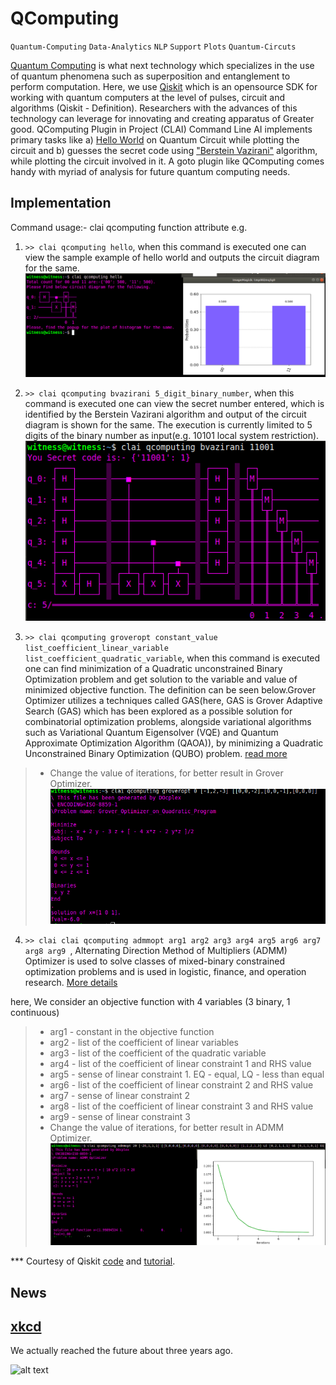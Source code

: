 
# QComputing

`Quantum-Computing` `Data-Analytics` `NLP` `Support` `Plots` `Quantum-Circuts`

[Quantum Computing](https://en.wikipedia.org/wiki/Quantum_computing) is what next technology which specializes in the use of quantum phenomena such as superposition and entanglement to perform computation. Here, we use [Qiskit](https://qiskit.org/) which is an opensource SDK for working with quantum computers at the level of pulses, circuit and algorithms (Qiskit - Definition). Researchers with the advances of this technology can leverage for innovating and creating apparatus of Greater good. QComputing Plugin in Project (CLAI) Command Line AI implements primary tasks like a) [Hello World](https://qiskit.org/documentation/getting_started.html) on Quantum Circuit while plotting the circuit and b) guesses the secret code using ["Berstein Vazirani"](https://www.youtube.com/watch?v=sqJIpHYl7oo&list=PLOFEBzvs-Vvp2xg9-POLJhQwtVktlYGbY&index=6) algorithm, while plotting the circuit involved in it. A goto plugin like QComputing comes handy with myriad of analysis for future quantum computing needs.

## Implementation

Command usage:- clai qcomputing function attribute
e.g. 
1) `>> clai qcomputing hello`, when this command is executed one can view the sample example of hello world and outputs the circuit diagram for the same.
![figure1](https://github.com/madhavanpallan/clai_qiskit/blob/devel/qcomputing-v0/figures/qiskit_helloworld.png) 

2) `>> clai qcomputing bvazirani 5_digit_binary_number`, when this command is executed one can view the secret number entered, which is identified by the Berstein Vazirani algorithm and output of the circuit diagram is shown for the same. The execution is currently limited to 5 digits of the binary number as input(e.g. 10101 local system restriction).
![figure2](https://github.com/madhavanpallan/clai_qiskit/blob/devel/qcomputing-v0/figures/qiskit_bernstein_vazirani.png)

3) `>> clai qcomputing groveropt constant_value list_coefficient_linear_variable list_coefficient_quadratic_variable`, when this command is executed one can find minimization of a Quadratic unconstrained Binary Optimization problem and get solution to the variable and value of minimized objective function. The definition can be seen below.Grover Optimizer utilizes a techniques called GAS(here, GAS is Grover Adaptive Search (GAS) which has been explored as a possible solution for combinatorial optimization problems, alongside variational algorithms such as Variational Quantum Eigensolver (VQE) and Quantum Approximate Optimization Algorithm (QAOA)), by minimizing a Quadratic Unconstrained Binary Optimization (QUBO) problem. [read more](https://qiskit.org/documentation/tutorials/optimization/4_grover_optimizer.html)
>* Change the value of iterations, for better result in Grover Optimizer.
![figure3](https://github.com/madhavanpallan/clai_qiskit/blob/devel/qcomputing-v0/figures/qiskit_grover_optimization.png)

4) `>> clai clai qcomputing admmopt arg1 arg2 arg3 arg4 arg5 arg6 arg7 arg8 arg9 `, Alternating Direction Method of Multipliers (ADMM) Optimizer is used to solve classes of mixed-binary constrained optimization problems and is used in logistic, finance, and operation research. [More details](https://qiskit.org/documentation/tutorials/optimization/5_admm_optimizer.html)

here, We consider an objective function with 4 variables (3 binary, 1 continuous)
>* arg1 - constant in the objective function
>* arg2 - list of the coefficient of linear variables
>* arg3 - list of the coefficient of the quadratic variable
>* arg4 - list of the coefficient of linear constraint 1 and RHS value 
>* arg5 - sense of linear constraint 1. EQ - equal, LQ - less than equal
>* arg6 - list of the coefficient of linear constraint 2 and RHS value 
>* arg7 - sense of linear constraint 2
>* arg8 - list of the coefficient of linear constraint 3 and RHS value 
>* arg9 - sense of linear constraint 3
>* Change the value of iterations, for better result in ADMM Optimizer.
![figure4](https://github.com/madhavanpallan/clai_qiskit/blob/devel/qcomputing-v0/figures/qiskit_admm_optimization.png)

*** Courtesy of Qiskit [code](https://qiskit.org) and [tutorial](https://www.youtube.com/qiskit).
## News 

## [xkcd](https://uni.xkcd.com/)

We actually reached the future about three years ago.

![alt text](https://imgs.xkcd.com/comics/startling.png "We actually reached the future about three years ago.")
